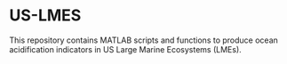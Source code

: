 # US-LMES

This repository contains MATLAB scripts and functions to produce ocean acidification indicators in US Large Marine Ecosystems (LMEs).
